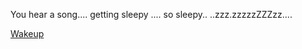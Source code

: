 You hear a song.... getting sleepy ....  so  sleepy..
..zzz.zzzzzZZZzz....

[Wakeup](../pokemon-go/pokemon-go.md)
